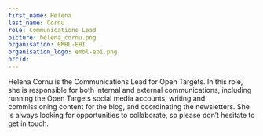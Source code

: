 ```yaml
---
first_name: Helena
last_name: Cornu
role: Communications Lead
picture: helena_cornu.png
organisation: EMBL-EBI
organisation_logo: embl-ebi.png
orcid:
---
```

Helena Cornu is the Communications Lead for Open Targets. In this role, she is responsible for both internal and external communications, including running the Open Targets social media accounts, writing and commissioning content for the blog, and coordinating the newsletters. She is always looking for opportunities to collaborate, so please don’t hesitate to get in touch. 
